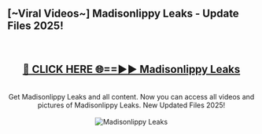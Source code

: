 <h2>[~Viral Videos~] Madisonlippy Leaks - Update Files 2025!</h2>
<br>
<div align="center">
<h2><a href="https://betterlinks.top/A2PfLJ" rel="nofollow">🔴 CLICK HERE 🌐==►► Madisonlippy Leaks</a></h2>
<br>
Get Madisonlippy Leaks and all content. Now you can access all videos and pictures of Madisonlippy Leaks. New Updated Files 2025!
<br>
<br>
<a href="https://betterlinks.top/A2PfLJ" rel="nofollow" data-target="animated-image.originalLink"><img src="https://i.ibb.co.com/WyWwxjT/player-gif2.gif" alt="Madisonlippy Leaks" style="max-width: 100%; display: inline-block;" data-target="animated-image.originalImage"></a>
</div>
<br>
